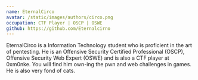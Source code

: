 ```yaml
---
name: EternalCirco
avatar: /static/images/authors/circo.png
occupation: CTF Player | OSCP | OSWE
github: https://github.com/Eternalcirno
---
```


EternalCirco is a Information Technology student who is proficient in the art of pentesting. He is an Offensive Security Certified Professional (OSCP), Offensive Security Web Expert (OSWE) and is also a CTF player at 0xm0nke. You will find him own-ing the pwn and web challenges in games. He is also very fond of cats.
